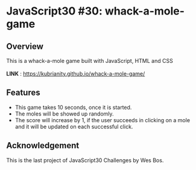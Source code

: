# JavaScript30 #30: whack-a-mole-game

## Overview
This is a whack-a-mole game built with JavaScript, HTML and CSS <br><br>
**LINK** : https://kubrianity.github.io/whack-a-mole-game/

## Features

- This game takes 10 seconds, once it is started.
- The moles will be showed up randomly.
- The score will increase by 1, if the user succeeds in clicking on a mole and it will be updated on each successful click.

## Acknowledgement
This is the last project of JavaScript30 Challenges by Wes Bos.

